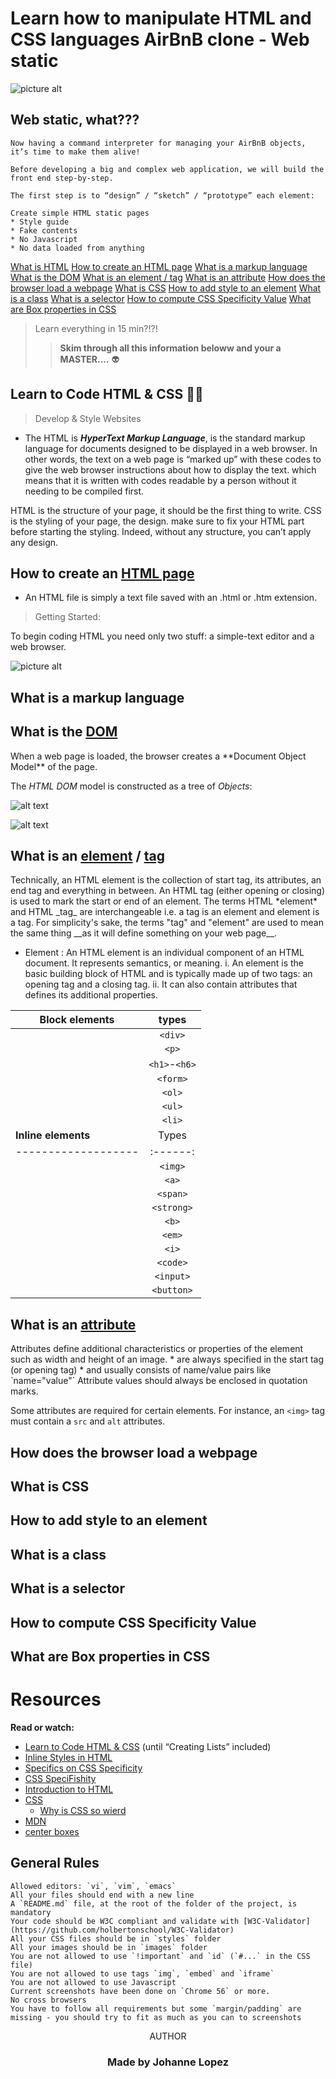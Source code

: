 __Learn how to manipulate HTML and CSS languages__
AirBnB clone - Web static
==========================
![picture alt](https://s3.amazonaws.com/intranet-projects-files/concepts/74/hbnb_step1.png)
## Web static, what???
```
Now having a command interpreter for managing your AirBnB objects, it’s time to make them alive!

Before developing a big and complex web application, we will build the front end step-by-step.

The first step is to “design” / “sketch” / “prototype” each element:

Create simple HTML static pages
* Style guide
* Fake contents
* No Javascript
* No data loaded from anything
```

[What is HTML](#HTML/CSS)
[How to create an HTML page](#HTML_steps)
[What is a markup language](#markup_language)
[What is the DOM](#DOM)
[What is an element / tag](#element/tag)
[What is an attribute](#Atributes)
[How does the browser load a webpage](#load_webpage)
[What is CSS](#CSS)
[How to add style to an element](#Style_element)
[What is a class](#Class)
[What is a selector](#Selectors)
[How to compute CSS Specificity Value](#CSS_specifics)
[What are Box properties in CSS](#Box_properties)


>Learn everything in 15 min?!?!
>>**Skim through all this information beloww and your a MASTER....**
>:alien:


Learn to Code HTML & CSS 🤌🏽 <a name="HTML/CSS"></a>
-------------
> Develop & Style Websites 

* The HTML is ***HyperText Markup Language***, is the standard markup language for documents designed to be displayed in a web browser.
In other words, the text on a web page is “marked up” with these codes to give the web browser instructions about how to display the text.
which means that it is written with codes readable by a person without it needing to be compiled first.

<p>
HTML is the structure of your page, it should be the first thing to write.
CSS is the styling of your page, the design. make sure to fix your HTML part before starting the styling.
Indeed, without any structure, you can’t apply any design.
</p>


How to create an [HTML page](https://www.tutorialrepublic.com/html-tutorial/html-get-started.php)<a name="HTML_steps"></a>
-----------------------------

* An HTML file is simply a text file saved with an .html or .htm extension.
>Getting Started:

To begin coding HTML you need only two stuff: a simple-text editor and a web browser.

![picture alt](https://learn.shayhowe.com/assets/images/courses/html-css/getting-to-know-html/building-structure.png)


What is a markup language<a name="markup_language"></a>
--------------------------

What is the [DOM](http://cf.ppt-online.org/files/slide/l/lG6hjyFR8carDYH7oVAtPW3exEOg0sSpQ1JKfm/slide-4.jpg)<a name="DOM"></a>
------------------
<p>
When a web page is loaded, the browser creates a **Document Object Model** of the page.

The *HTML DOM* model is constructed as a tree of *Objects*:

![alt text](https://www.w3schools.com/js/pic_htmltree.gif)


</p>

![alt text](https://s3.amazonaws.com/intranet-projects-files/concepts/74/hbnb_step1.png)

What is an [element](https://www.w3schools.com/tags/default.asp) / [tag](https://www.w3schools.com/tags/default.asp)<a name="element/tag"></a>
-------------------------
<p>
Technically, an HTML element is the collection of start tag, its attributes, an end tag and everything in between. An HTML tag (either opening or closing) is used to mark the start or end of an element.
The terms HTML *element* and HTML _tag_ are interchangeable
i.e. a tag is an element and element is a tag.
For simplicity's sake, the terms "tag" and "element" are used to mean the same thing __as it will define something on your web page__.
</p>

* Element : An HTML element is an individual component of an HTML document. It represents semantics, or meaning.
  i. An element is the basic building block of HTML and is typically made up of two tags: an opening tag and a closing tag.
  ii. It can also contain attributes that defines its additional properties.

|**Block elements**| types |
|-------------------|:-----:|
| | `<div>`|
| | `<p>`|
| | `<h1>`-`<h6>`|
| | `<form>`|
| | `<ol>`|
| |`<ul>`|
| | `<li>`|
|**Inline elements**|Types |
|-------------------|:------:|
||`<img>`|
||`<a>`|
||`<span>`|
||`<strong>`|
||`<b>`|
||`<em>`|
||`<i>`|
||`<code>`|
||`<input>`|
||`<button>`|


What is an [attribute](https://www.tutorialrepublic.com/html-tutorial/html-attributes.php)<a name="Atributes"></a>
-------------------------
<p>
Attributes define additional characteristics or properties of the element such as width and height of an image.
  * are always specified in the start tag (or opening tag)
  * and usually consists of name/value pairs like `name="value"`
Attribute values should always be enclosed in quotation marks.

Some attributes are required for certain elements. For instance, an `<img>` tag must contain a `src` and `alt` attributes.
</p>

How does the browser load a webpage<a name="load_webpage"></a>
------------------------------------

What is CSS<a name="CSS"></a>
--------------

How to add style to an element<a name="Style_element"></a>
-------------------------------

What is a class<a name="Class"></a>
------------------

What is a selector<a name="Selectors"></a>
---------------------
How to compute CSS Specificity Value<a name="CSS_specifics"></a>
-------------------------------------

What are Box properties in CSS<a name="Box_properties"></a>
--------------------------------



Resources
============

**Read or watch:**

* [Learn to Code HTML & CSS](https://learn.shayhowe.com/html-css/) (until “Creating Lists” included)
* [Inline Styles in HTML](https://www.codecademy.com/articles/html-inline-styles)
* [Specifics on CSS Specificity](https://css-tricks.com/specifics-on-css-specificity/)
* [CSS SpeciFishity](http://www.standardista.com/wp-content/uploads/2012/01/specificity3.pdf)
* [Introduction to HTML](https://developer.mozilla.org/en-US/docs/Learn/HTML/Introduction_to_HTML)
* [CSS](https://developer.mozilla.org/en-US/docs/Learn/CSS)
  * [Why is CSS so wierd](https://www.youtube.com/watch?v=aHUtMbJw8iA)
* [MDN](https://developer.mozilla.org/en-US/)
* [center boxes](https://css-tricks.com/centering-css-complete-guide/)

**General Rules**
----------------------
```
Allowed editors: `vi`, `vim`, `emacs`
All your files should end with a new line
A `README.md` file, at the root of the folder of the project, is mandatory
Your code should be W3C compliant and validate with [W3C-Validator](https://github.com/holbertonschool/W3C-Validator)
All your CSS files should be in `styles` folder
All your images should be in `images` folder
You are not allowed to use `!important` and `id` (`#...` in the CSS file)
You are not allowed to use tags `img`, `embed` and `iframe`
You are not allowed to use Javascript
Current screenshots have been done on `Chrome 56` or more.
No cross browsers
You have to follow all requirements but some `margin/padding` are missing - you should try to fit as much as you can to screenshots
```

<p align="center"> AUTHOR </p>

<h3 align="center">Made by Johanne Lopez</h3>

